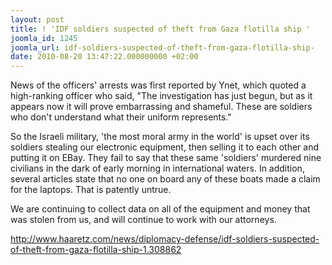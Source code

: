```yaml
---
layout: post
title: ! 'IDF soldiers suspected of theft from Gaza flotilla ship '
joomla_id: 1245
joomla_url: idf-soldiers-suspected-of-theft-from-gaza-flotilla-ship-
date: 2010-08-20 13:47:22.000000000 +02:00
---
```

<p>News of the officers' arrests was first reported by Ynet, which quoted a  high-ranking officer who said, "The investigation has just begun, but  as it appears now it will prove embarrassing and shameful. These are  soldiers who don't understand what their uniform represents."</p>
<p>So the Israeli military, 'the most moral army in the world' is upset over its soldiers stealing our electronic equipment, then selling it to each other and putting it on EBay. They fail to say that these same 'soldiers' murdered nine civilians in the dark of early morning in international waters. In addition, several articles state that no one on board any of these boats made a claim for the laptops. That is patently untrue.</p>
<p>We are continuing to collect data on all of the equipment and money that was stolen from us, and will continue to work with our attorneys.</p>
<p><a href="http://www.haaretz.com/news/diplomacy-defense/idf-soldiers-suspected-of-theft-from-gaza-flotilla-ship-1.308862">http://www.haaretz.com/news/diplomacy-defense/idf-soldiers-suspected-of-theft-from-gaza-flotilla-ship-1.308862</a></p>
